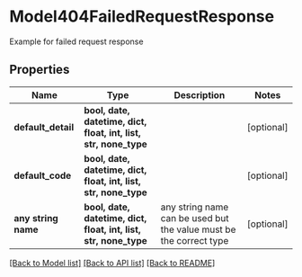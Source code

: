 # Model404FailedRequestResponse

Example for failed request response

## Properties
Name | Type | Description | Notes
------------ | ------------- | ------------- | -------------
**default_detail** | **bool, date, datetime, dict, float, int, list, str, none_type** |  | [optional] 
**default_code** | **bool, date, datetime, dict, float, int, list, str, none_type** |  | [optional] 
**any string name** | **bool, date, datetime, dict, float, int, list, str, none_type** | any string name can be used but the value must be the correct type | [optional]

[[Back to Model list]](../README.md#documentation-for-models) [[Back to API list]](../README.md#documentation-for-api-endpoints) [[Back to README]](../README.md)


